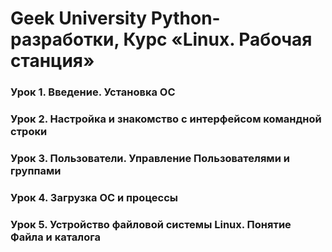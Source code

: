 # Geek University Python-разработки, Курс «Linux. Рабочая станция»

### Урок 1. Введение. Установка ОС
### Урок 2. Настройка и знакомство с интерфейсом командной строки
### Урок 3. Пользователи. Управление Пользователями и группами
### Урок 4. Загрузка ОС и процессы
### Урок 5. Устройство файловой системы Linux. Понятие Файла и каталога
